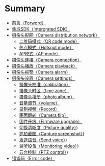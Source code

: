 # Summary

* [前言（Forword）](README.md)
* [集成SDK（Intergrated SDK）](localmd/集成SDK.md)
* [摄像头配网（Camera distribution network）](localmd/摄像头配网/摄像头配网.md)
    * [二维码模式（QR code mode）](localmd/摄像头配网/二维码模式.md)
    * [热点模式（Hotspot mode）](localmd/摄像头配网/热点模式.md)
    * [AP模式（AP mode）](localmd/摄像头配网/AP模式.md)
* [摄像头连接（Camera connection）](localmd/摄像头连接.md)
* [摄像头播放（Camera playback）](localmd/摄像头播放.md)
* [摄像头报警（Camera alarm）](localmd/摄像头报警.md)
* [摄像头设置（Camera settings）](localmd/摄像头设置/摄像头设置.md)
    * [摄像头校准（calibration）](localmd/摄像头设置/摄像头校准.md)
    * [摄像头时区（time zone）](localmd/摄像头设置/摄像头时区.md)
    * [摄像头相册（photo album）](localmd/摄像头设置/摄像头相册.md)
    * [音量调节（volume）](localmd/摄像头设置/音量调节.md)
    * [录制视频（Record）](localmd/摄像头设置/录制视频.md)
    * [画面翻转（Camera flip）](localmd/摄像头设置/画面翻转.md)
    * [固件升级（Firmware upgrade）](localmd/摄像头设置/固件升级.md)
    * [切换清晰度（Picture quality）](localmd/摄像头设置/切换清晰度.md))
    * [抓拍截图（Capture screenshot）](localmd/摄像头设置/抓拍截图.md))
    * [发送语音（Send voice）](localmd/摄像头设置/发送语音.md))
    * [监听设备（Monitoring video）](localmd/摄像头设置/监听设备.md))
    * [云台控制（PTZ control）](localmd/摄像头设置/云台控制.md))
* [错误码（Error code）](localmd/错误码.md)

